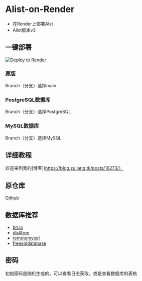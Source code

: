 # Alist-on-Render
- 在Render上部署Alst
- Alist版本v3
## 一键部署
[![Deploy to Render](https://render.com/images/deploy-to-render-button.svg)](https://render.com/deploy)
### 原版
Branch（分支）选择main
### PostgreSQL数据库
Branch（分支）选择PostgreSQL
### MySQL数据库
Branch（分支）选择MySQL
## 详细教程
欢迎来到我的[博客](https://blog.zuilang.tk/posts/16273/）
## 原仓库
[Github](https://github.com/alist-org/alist-render)
## 数据库推荐
- [bit.io](https://bit.io/)
- [db4free](https://db4free.net/)
- [remotemysql](https://remotemysql.com/)
- [freesqldatabase](https://www.freesqldatabase.com/)
## 密码
初始密码是随机生成的，可以查看日志获取，或是查看数据库的表格

